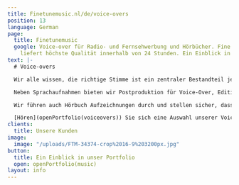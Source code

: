 ```yaml
---
title: Finetunemusic.nl/de/voice-overs
position: 13
language: German
page:
  title: Finetunemusic
  google: Voice-over für Radio- und Fernsehwerbung und Hörbücher. Fine Tune Music
    liefert höchste Qualität innerhalb von 24 Stunden. Ein Einblick in unser Portfolio.
text: |-
  # Voice-overs

  Wir alle wissen, die richtige Stimme ist ein zentraler Bestandteil jeder Jingle, Radio- oder Fernsehwerbung. Unser Coaching sowie die fachmännische Auswahl der am besten geeigneten Stimme aus unserem Pool von Synchronsprechern ermöglichen die effektive Weitergabe Ihrer Botschaft an Zuschauer und Zuhörer. Wir arbeiten mit mehr als 150 professionellen Synchronsprechern/innen aus verschiedenen Ländern - jede/r einzelne mit individuellem Charakter und Persönlichkeit. Ob frische kommerzielle Stimme oder warme Erzählstimme - wir bieten für jedes Projekt die perfekte Stimme.

  Neben Sprachaufnahmen bieten wir Postproduktion für Voice-Over, Editing und Mixing an. Wir bieten die passende Overvoice Lösung für Ihre Audiovisuelle Produktion. Auf Wunsch komponieren wir passende Musik und fertigen Produktionen durch Sounddesign an. Von der Aufnahme zum fertigen Mix - alles aus einer Hand.

  Wir führen auch Hörbuch Aufzeichnungen durch und stellen sicher, dass die Geschichten erzählt werden, wie sie erzählt werden sollten.

  [Hören](openPortfolio(voiceovers)) Sie sich eine Auswahl unserer Voice-overs an.
clients:
  title: Unsere Kunden
image:
  image: "/uploads/FTM-34374-crop%2016-9%203200px.jpg"
button:
  title: Ein Einblick in unser Portfolio
  open: openPortfolio(music)
layout: info
---
```



